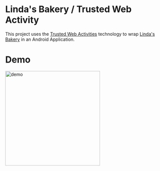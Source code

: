 # Linda's Bakery / Trusted Web Activity

This project uses the
[Trusted Web Activities](https://developers.google.com/web/updates/2017/10/using-twa) technology
to wrap [Linda's Bakery](https://maxlgu.github.io/pr/twa/) in an Android Application.

# Demo
<img src="/demo.gif" alt="demo" width="300"/>